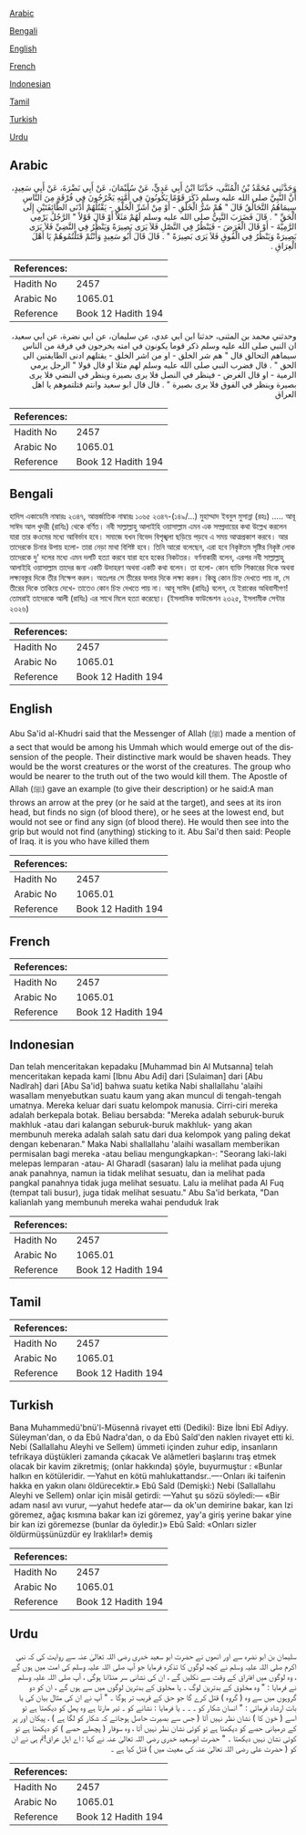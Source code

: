[Arabic](#arabic)

[Bengali](#bengali)

[English](#english)

[French](#french)

[Indonesian](#indonesian)

[Tamil](#tamil)

[Turkish](#turkish)

[Urdu](#urdu)

## Arabic


<div dir="rtl" lang="ar" style={{fontSize:'larger',backgroundColor:'#f8f9fa',padding:20}}>
وَحَدَّثَنِي مُحَمَّدُ بْنُ الْمُثَنَّى، حَدَّثَنَا ابْنُ أَبِي عَدِيٍّ، عَنْ سُلَيْمَانَ، عَنْ أَبِي نَضْرَةَ، عَنْ أَبِي سَعِيدٍ، أَنَّ النَّبِيَّ صلى الله عليه وسلم ذَكَرَ قَوْمًا يَكُونُونَ فِي أُمَّتِهِ يَخْرُجُونَ فِي فُرْقَةٍ مِنَ النَّاسِ سِيمَاهُمُ التَّحَالُقُ قَالَ ‏"‏ هُمْ شَرُّ الْخَلْقِ - أَوْ مِنْ أَشَرِّ الْخَلْقِ - يَقْتُلُهُمْ أَدْنَى الطَّائِفَتَيْنِ إِلَى الْحَقِّ ‏"‏ ‏.‏ قَالَ فَضَرَبَ النَّبِيُّ صلى الله عليه وسلم لَهُمْ مَثَلاً أَوْ قَالَ قَوْلاً ‏"‏ الرَّجُلُ يَرْمِي الرَّمِيَّةَ - أَوْ قَالَ الْغَرَضَ - فَيَنْظُرُ فِي النَّصْلِ فَلاَ يَرَى بَصِيرَةً وَيَنْظُرُ فِي النَّضِيِّ فَلاَ يَرَى بَصِيرَةً وَيَنْظُرُ فِي الْفُوقِ فَلاَ يَرَى بَصِيرَةً ‏"‏ ‏.‏ قَالَ قَالَ أَبُو سَعِيدٍ وَأَنْتُمْ قَتَلْتُمُوهُمْ يَا أَهْلَ الْعِرَاقِ ‏.‏
</div>
<div style={{backgroundColor:'#f8f9fa',padding:20, marginBottom: 10}}><table> <thead> <tr> <th>References:</th> <th></th> </tr> </thead> <tbody><tr><td>Hadith No</td><td>2457</td></tr><tr><td>Arabic No</td><td>1065.01</td></tr><tr><td>Reference</td><td>Book 12 Hadith 194</td></tr></tbody></table></div>


<div dir="rtl" lang="ar" style={{fontSize:'larger',backgroundColor:'#f8f9fa',padding:20}}>
وحدثني محمد بن المثنى، حدثنا ابن ابي عدي، عن سليمان، عن ابي نضرة، عن ابي سعيد، ان النبي صلى الله عليه وسلم ذكر قوما يكونون في امته يخرجون في فرقة من الناس سيماهم التحالق قال " هم شر الخلق - او من اشر الخلق - يقتلهم ادنى الطايفتين الى الحق " . قال فضرب النبي صلى الله عليه وسلم لهم مثلا او قال قولا " الرجل يرمي الرمية - او قال الغرض - فينظر في النصل فلا يرى بصيرة وينظر في النضي فلا يرى بصيرة وينظر في الفوق فلا يرى بصيرة " . قال قال ابو سعيد وانتم قتلتموهم يا اهل العراق
</div>
<div style={{backgroundColor:'#f8f9fa',padding:20, marginBottom: 10}}><table> <thead> <tr> <th>References:</th> <th></th> </tr> </thead> <tbody><tr><td>Hadith No</td><td>2457</td></tr><tr><td>Arabic No</td><td>1065.01</td></tr><tr><td>Reference</td><td>Book 12 Hadith 194</td></tr></tbody></table></div>

## Bengali


<div dir="ltr" lang="bn" style={{fontSize:'larger',backgroundColor:'#f8f9fa',padding:20}}>
হাদিস একাডেমি নাম্বারঃ ২৩৪৭, আন্তর্জাতিক নাম্বারঃ ১০৬৫ ২৩৪৭-(১৪৯/...) মুহাম্মাদ ইবনুল মুসান্না (রহঃ) ..... আবূ সাঈদ আল খুদরী (রাযিঃ) থেকে বর্ণিত। নবী সাল্লাল্লাহু আলাইহি ওয়াসাল্লাম এমন এক সম্প্রদায়ের কথা উল্লেখ করলেন যারা তার কওমের মধ্যে আবির্ভাব হবে। সমাজে যখন বিভেদ বিশৃঙ্খলা ছড়িয়ে পড়বে এ সময় আত্মপ্রকাশ করবে। আর তাদেরকে চিনার উপায় হলো- তারা নেড়া মাথা বিশিষ্ট হবে। তিনি আরো বলেছেন, এরা হবে নিকৃষ্টতম সৃষ্টির নিকৃষ্ট লোক তাদেরকে দু' দলের মধ্যে এমন দলটি হত্যা করবে যারা হবে হকের নিকটতর। বর্ণনাকারী বলেন, এরপর নবী সাল্লাল্লাহু আলাইহি ওয়াসাল্লাম তাদের জন্য একটি উদাহরণ অথবা একটি কথা বলেন। তা হলো- কোন ব্যক্তি শিকারের দিকে অথবা লক্ষ্যবস্তুর দিকে তীর নিক্ষেপ করল। অতঃপর সে তীরের ফলার দিকে লক্ষ্য করল। কিন্তু কোন চিহ্ন দেখতে পায় না, সে তীরের দিকে তাকিয়ে দেখে- তাতেও কোন চিহ্ন দেখতে পায় না। আবূ সাঈদ (রাযিঃ) বলেন, হে ইরাকের অধিবাসীগণ! তোমরাই তাদেরকে আলী (রাযিঃ) এর সাথে মিলে হত্যা করেছো। (ইসলামিক ফাউন্ডেশন ২৩২৫, ইসলামীক সেন্টার ২৩২৬)
</div>
<div style={{backgroundColor:'#f8f9fa',padding:20, marginBottom: 10}}><table> <thead> <tr> <th>References:</th> <th></th> </tr> </thead> <tbody><tr><td>Hadith No</td><td>2457</td></tr><tr><td>Arabic No</td><td>1065.01</td></tr><tr><td>Reference</td><td>Book 12 Hadith 194</td></tr></tbody></table></div>

## English


<div dir="ltr" lang="en" style={{fontSize:'larger',backgroundColor:'#f8f9fa',padding:20}}>
Abu Sa'id al-Khudri said that the Messenger of Allah (ﷺ) made a mention of a sect that would be among his Ummah which would emerge out of the dissension of the people. Their distinctive mark would be shaven heads. They would be the worst creatures or the worst of the creatures. The group who would be nearer to the truth out of the two would kill them. The Apostle of Allah (ﷺ) gave an example (to give their description) or he said:A man throws an arrow at the prey (or he said at the target), and sees at its iron head, but finds no sign (of blood there), or he sees at the lowest end, but would not see or find any sign (of blood there). He would then see into the grip but would not find (anything) sticking to it. Abu Sai'd then said: People of Iraq. it is you who have killed them
</div>
<div style={{backgroundColor:'#f8f9fa',padding:20, marginBottom: 10}}><table> <thead> <tr> <th>References:</th> <th></th> </tr> </thead> <tbody><tr><td>Hadith No</td><td>2457</td></tr><tr><td>Arabic No</td><td>1065.01</td></tr><tr><td>Reference</td><td>Book 12 Hadith 194</td></tr></tbody></table></div>

## French


<div dir="ltr" lang="fr" style={{fontSize:'larger',backgroundColor:'#f8f9fa',padding:20}}>

</div>
<div style={{backgroundColor:'#f8f9fa',padding:20, marginBottom: 10}}><table> <thead> <tr> <th>References:</th> <th></th> </tr> </thead> <tbody><tr><td>Hadith No</td><td>2457</td></tr><tr><td>Arabic No</td><td>1065.01</td></tr><tr><td>Reference</td><td>Book 12 Hadith 194</td></tr></tbody></table></div>

## Indonesian


<div dir="ltr" lang="id" style={{fontSize:'larger',backgroundColor:'#f8f9fa',padding:20}}>
Dan telah menceritakan kepadaku [Muhammad bin Al Mutsanna] telah menceritakan kepada kami [Ibnu Abu Adi] dari [Sulaiman] dari [Abu Nadlrah] dari [Abu Sa'id] bahwa suatu ketika Nabi shallallahu 'alaihi wasallam menyebutkan suatu kaum yang akan muncul di tengah-tengah umatnya. Mereka keluar dari suatu kelompok manusia. Cirri-ciri mereka adalah berkepala botak. Beliau bersabda: "Mereka adalah seburuk-buruk makhluk -atau dari kalangan seburuk-buruk makhluk- yang akan membunuh mereka adalah salah satu dari dua kelompok yang paling dekat dengan kebenaran." Maka Nabi shallallahu 'alaihi wasallam memberikan permisalan bagi mereka -atau beliau mengungkapkan-: "Seorang laki-laki melepas lemparan -atau- Al Gharadl (sasaran) lalu ia melihat pada ujung anak panahnya, namun ia tidak melihat sesuatu, dan ia melihat pada pangkal panahnya tidak juga melihat sesuatu. Lalu ia melihat pada Al Fuq (tempat tali busur), juga tidak melihat sesuatu." Abu Sa'id berkata, "Dan kalianlah yang membunuh mereka wahai penduduk Irak
</div>
<div style={{backgroundColor:'#f8f9fa',padding:20, marginBottom: 10}}><table> <thead> <tr> <th>References:</th> <th></th> </tr> </thead> <tbody><tr><td>Hadith No</td><td>2457</td></tr><tr><td>Arabic No</td><td>1065.01</td></tr><tr><td>Reference</td><td>Book 12 Hadith 194</td></tr></tbody></table></div>

## Tamil


<div dir="ltr" lang="ta" style={{fontSize:'larger',backgroundColor:'#f8f9fa',padding:20}}>

</div>
<div style={{backgroundColor:'#f8f9fa',padding:20, marginBottom: 10}}><table> <thead> <tr> <th>References:</th> <th></th> </tr> </thead> <tbody><tr><td>Hadith No</td><td>2457</td></tr><tr><td>Arabic No</td><td>1065.01</td></tr><tr><td>Reference</td><td>Book 12 Hadith 194</td></tr></tbody></table></div>

## Turkish


<div dir="ltr" lang="tr" style={{fontSize:'larger',backgroundColor:'#f8f9fa',padding:20}}>
Bana Muhammedü'bnü'l-Müsennâ rivayet etti (Dediki): Bize İbni Ebî Adiyy. Süleyman'dan, o da Ebû Nadra'dan, o da Ebû Saîd'den naklen rivayet etti ki. Nebi (Sallallahu Aleyhi ve Sellem) ümmeti içinden zuhur edip, insanların tefrikaya düştükleri zamanda çıkacak Ve alâmetleri başlarını traş etmek olacak bir kavim zikretmiş; (onlar hakkında) şöyle, buyurmuştur : «Bunlar halkın en kötüleridir. —Yahut en kötü mahlukattandsr..—-Onları iki taifenin hakka en yakın olanı öldürecektir.» Ebû Saîd (Demişki:) Nebi (Sallallahu Aleyhi ve Sellem) onlar için misâl getirdi: —Yahut şu sözü söyledi:— «Bir adam nasıl avı vurur, —yahut hedefe atar— da ok'un demirine bakar, kan Izi göremez, ağaç kısmına bakar kan izi göremez, yay'a giriş yerine bakar yine bir kan izi göremezse (bunlar da öyledir.)» Ebû Saîd: «Onları sizler öldürmüşsünüzdür ey Iraklılar!» demiş
</div>
<div style={{backgroundColor:'#f8f9fa',padding:20, marginBottom: 10}}><table> <thead> <tr> <th>References:</th> <th></th> </tr> </thead> <tbody><tr><td>Hadith No</td><td>2457</td></tr><tr><td>Arabic No</td><td>1065.01</td></tr><tr><td>Reference</td><td>Book 12 Hadith 194</td></tr></tbody></table></div>

## Urdu


<div dir="rtl" lang="ur" style={{fontSize:'larger',backgroundColor:'#f8f9fa',padding:20}}>
سلیمان بن ابو نضرہ سے اور انھوں نے حضرت ابو سعید خدری رضی اللہ تعالیٰ عنہ سے روایت کی کہ نبی اکرم صلی اللہ علیہ وسلم نے کچھ لوگوں کا تذکرہ فرمایا جو آپ صلی اللہ علیہ وسلم کی امت میں ہوں گے ، وہ لوگوں میں افتراق کے وقت سے نکلیں گے ، ان کی نشانی سر منڈانا ہوگی ، آپ صلی اللہ علیہ وسلم نے فرمایا : " وہ مخلوق کے بدترین لوگ ۔ یا مخلوق کے بدترین لوگوں میں سے ہوں گے ، ان کو دو گروہوں میں سے وہ ( گروہ ) قتل کرے گا جو حق کے قریب تر ہوگا ۔ " آپ نے ان کی مثال بیان کی یا بات ارشاد فرمائی : " انسان شکار کو ۔ ۔ ۔ یا فرمایا : نشانے کو ۔ تیر مارتا ہے وہ پھل کو دیکھتا ہے تو اسے ( خون کا ) نشان نظر نہیں آتا ( جس سے بصیرت حاصل ہوجائے کہ شکار کو لگا ہے ) ، پیکان اور پر کے درمیانی حصے کو دیکھتا ہے تو کوئی نشان نظر نہیں آتا ، وہ سوفار ( پچھلے حصے ) کو دیکھتا ہے تو کوئی نشان نہیں دیکھتا ۔ " حضرت ابوسعید خدری رضی اللہ تعالیٰ عنہ نے کہا : اے اہل عراق!تم ہی نے ان کو ( حضرت علی رضی اللہ تعالیٰ عنہ کی معیت میں ) قتل کیا ہے ۔
</div>
<div style={{backgroundColor:'#f8f9fa',padding:20, marginBottom: 10}}><table> <thead> <tr> <th>References:</th> <th></th> </tr> </thead> <tbody><tr><td>Hadith No</td><td>2457</td></tr><tr><td>Arabic No</td><td>1065.01</td></tr><tr><td>Reference</td><td>Book 12 Hadith 194</td></tr></tbody></table></div>